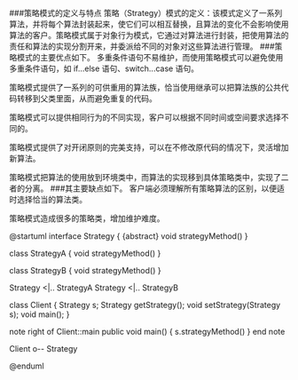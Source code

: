 ###策略模式的定义与特点
策略（Strategy）模式的定义：该模式定义了一系列算法，并将每个算法封装起来，使它们可以相互替换，且算法的变化不会影响使用算法的客户。策略模式属于对象行为模式，它通过对算法进行封装，把使用算法的责任和算法的实现分割开来，并委派给不同的对象对这些算法进行管理。
###策略模式的主要优点如下。
多重条件语句不易维护，而使用策略模式可以避免使用多重条件语句，如 if...else 语句、switch...case 语句。

策略模式提供了一系列的可供重用的算法族，恰当使用继承可以把算法族的公共代码转移到父类里面，从而避免重复的代码。

策略模式可以提供相同行为的不同实现，客户可以根据不同时间或空间要求选择不同的。

策略模式提供了对开闭原则的完美支持，可以在不修改原代码的情况下，灵活增加新算法。

策略模式把算法的使用放到环境类中，而算法的实现移到具体策略类中，实现了二者的分离。
###其主要缺点如下。
客户端必须理解所有策略算法的区别，以便适时选择恰当的算法类。

策略模式造成很多的策略类，增加维护难度。

@startuml
interface Strategy {
 {abstract} void strategyMethod()
}

class StrategyA {
void strategyMethod()
}

class StrategyB {
void strategyMethod()
}

Strategy <|.. StrategyA
Strategy <|.. StrategyB


class Client {
Strategy s;
Strategy getStrategy();
void setStrategy(Strategy s);
void main();
}

note right of Client::main 
public void main() {
  s.strategyMethod()
}
end note

Client o-- Strategy

@enduml
